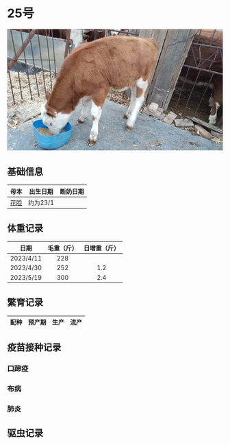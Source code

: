 # 25号
![25号](/images/simmental/third/花脸孩子.jpeg)

## 基础信息
|母本                               |出生日期  |断奶日期|
|:--:                               |:-----:  |:-----:|
|[花脸](../second/face.md)    |约为23/1 |       |

## 体重记录
| 日期           |    毛重（斤）  |日增重（斤）|
| ------------- | :-----------: | :-----------: |
| 2023/4/11     |      228      ||
| 2023/4/30     |      252      |1.2|
| 2023/5/19     |      300      |2.4|
## 繁育记录
|配种|预产期|生产|流产|
|:------:|:------:|:------:|:------:|

## 疫苗接种记录
### 口蹄疫

### 布病

### 肺炎


## 驱虫记录

